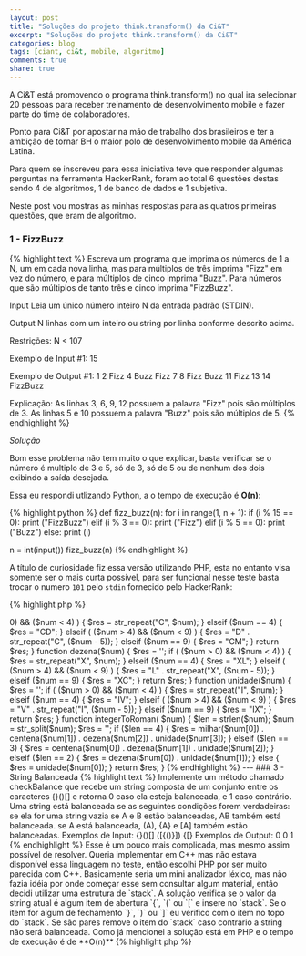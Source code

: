 ```yaml
---
layout: post
title: "Soluções do projeto think.transform() da Ci&T"
excerpt: "Soluções do projeto think.transform() da Ci&T"
categories: blog
tags: [ciant, ci&t, mobile, algoritmo]
comments: true
share: true
---
```


A Ci&T está promovendo o programa think.transform() no qual ira selecionar 20 pessoas para receber treinamento de desenvolvimento mobile e fazer parte do time de colaboradores.

Ponto para Ci&T por apostar na mão de trabalho dos brasileiros e ter a ambição de tornar  BH o maior polo de desenvolvimento mobile da América Latina.

Para quem se inscreveu para essa iniciativa teve que responder algumas perguntas na ferramenta HackerRank, foram ao total 6 questões destas sendo 4 de algoritmos, 1 de banco de dados e 1 subjetiva.

Neste post vou mostras as minhas respostas para as quatros primeiras questões, que eram de algoritmo.

### 1 - FizzBuzz

{% highlight text %}
Escreva um programa que imprima os números de 1 a N, um em cada nova linha, mas para 
múltiplos de três imprima "Fizz" em vez do número, e para múltiplos de cinco 
imprima "Buzz". 
Para números que são múltiplos de tanto três e cinco imprima "FizzBuzz".

Input
Leia um único número inteiro N da entrada padrão (STDIN).

Output
N linhas com um inteiro ou string por linha conforme descrito acima.

Restrições:
N < 107

Exemplo de Input #1:
15

Exemplo de Output #1:
1
2
Fizz
4
Buzz
Fizz
7
8
Fizz
Buzz
11
Fizz
13
14
FizzBuzz
 
Explicação:
As linhas 3, 6, 9, 12 possuem a palavra "Fizz" pois são múltiplos de 3.
As linhas 5 e 10 possuem a palavra  "Buzz" pois são múltiplos de 5.
{% endhighlight %}

*Solução*

Bom esse problema não tem muito o que explicar, basta verificar se o número é multiplo de 3 e 5,
só de 3, só de 5 ou de nenhum dos dois exibindo a saída desejada.

Essa eu respondi utlizando Python, a o tempo de execução é **O(n)**:

{% highlight python %}
def fizz_buzz(n):
    for i in range(1, n + 1):
        if (i % 15 == 0):
            print ("FizzBuzz")
        elif (i % 3 == 0):
            print ("Fizz")
        elif (i % 5 == 0):
            print ("Buzz")
        else:
            print (i)


n = int(input())
fizz_buzz(n)
{% endhighlight %}

A título de curiosidade fiz essa versão utilizando PHP, esta no entanto visa somente ser o mais curta possível,
para ser funcional nesse teste basta trocar o numero `101` pelo `stdin` fornecido pelo HackerRank:

{% highlight php %}
<?php while(++$i<101)echo$i%3?!$$i=$i:Fizz,$i%5?$$i:Buzz,"\n";
{% endhighlight %}

Esse problema você pode testar no HackerRank só observe que nesse tarefa, diferente do teste, ele já pré define
o intervalo desejado (1 a 100).
[FizzBuzz no HackerRank](https://www.hackerrank.com/challenges/fizzbuzz)

---

### 2 - Numerais Romanos

{% highlight text %}
O sistema de numeração romana (ou números romanos) desenvolveu-se na Roma Antiga e utilizou-se em todo o seu Império. 
Neste sistema as cifras escrevem-se com determinadas letras, que representam os números. As letras são sempre maiúsculas, 
já que no alfabeto romano não existem as minúsculas. São elas: I, V, X, L, C, D e M.
 
Desenvolva uma função que converta números indo-arábicos (algarismos de 0 a 9, padrão utilizado no Brasil) 
para o formato romano, seguindo as regras a seguir.
Cada letra corresponde a um determinado valor:
I = 1, V = 5, X = 10, L = 50, C = 100, D = 500, M = 1000
 
Agrupando as letras acima, podemos representar os números de acordo com um conjunto de regras:
 
Com exceção de V, L e D, os outros numerais podem se repetir no máximo três vezes. Exemplos: II = 2, XXX = 30, CC = 200, MMM = 3000
 
Quando escritos à direita de numerais maiores, I, X e C somam-se aos valores dos primeiros:
VIII = 5 + 1 + 1 + 1 = 8
LXII = 50 + 10 + 1 + 1 = 62
CLVIII = 158
MCXX = 1000 + 100 + 10 + 10 = 1120
 
Mas se os numerais I, X e C estiverem à esquerda dos maiores, seus valores são subtraídos como em:
IV = 5 - 1 = 4
IX = 10 - 1 = 9
XC = 100 - 10 = 90
 
Os itens unitários, dezenas, centenas e milhares devem ser considerados separadamente. Desta forma, 99 é XCIX, e nunca IC. Da mesma forma, 999 não pode ser IM e 1999 não pode ser MIM.
 
INPUT
Um número inteiro, na faixa de 1 a 3999.
 
OUTPUT
Uma string com a representação em numerais romanos do número informado.
 
EXEMPLO INPUT #1
2014
EXEMPLO OUTPUT #1
MMXIV
 
EXEMPLO INPUT #2
99
EXEMPLO OUTPUT #2
XCIX
{% endhighlight%}

Este problema é mais complicado a organização do código do que o problema a ser resolvido.

Uma das possíveis abordagens para esse problema é dividir o número de entrada em **milhar**, **centena**, **dezena** e **unidade**, como fazemos no nosso dia a dia sem perceber.

Por exemplo o número `2514` pode ser expressado como `2000` + `500` + `10` + `4`

O `2014` como `2000` + `10` + `4`

E assim por diante.

Com isso em mente basta criar uma função que converta cada tipo de casa decimal em seu respectivo número romano.

Como o problema limita o número de entrada máximo como `3999` não fiz nenhuma verificação extra na função milhar.

Depois de implementado as funções que farão a conversão basta verificar o quantos dígitos tem o número (tamanho/length)
e chamar as respectivas funções.

Essa função eu fiz utilizando PHP, o tempo de execução desse algoritmo é de **O(1)**

{% highlight php %}
<?php
function milhar($num) {
    return str_repeat("M", $num);
}

function centena($num) {
    $res = '';
    if ( ($num > 0) && ($num < 4) ) {
        $res = str_repeat("C", $num);
    }
    elseif ($num == 4) {
        $res = "CD";
    }
    elseif ( ($num > 4) && ($num < 9) ) {
        $res = "D" .  str_repeat("C", ($num - 5));
    }
    elseif ($num == 9) {
        $res = "CM";
    }
 
    return $res;
}

function dezena($num) {
    $res = '';
    if ( ($num > 0) && ($num < 4) ) {
        $res = str_repeat("X", $num);
    }
    elseif ($num == 4) {
        $res = "XL";
    }
    elseif ( ($num > 4) && ($num < 9) ) {
        $res = "L" .  str_repeat("X", ($num - 5));
    }
    elseif ($num == 9) {
        $res = "XC";
    }
 
    return $res;
}

function unidade($num) {
    $res = '';
    if ( ($num > 0) && ($num < 4) ) {
        $res = str_repeat("I", $num);
    }
    elseif ($num == 4) {
        $res = "IV";
    }
    elseif ( ($num > 4) && ($num < 9) ) {
        $res = "V" .  str_repeat("I", ($num - 5));
    }
    elseif ($num == 9) {
        $res = "IX";
    }
 
    return $res;
}

function integerToRoman( $num) {
    $len = strlen($num);
    $num = str_split($num);

    $res = '';
    if ($len == 4) {
        $res = milhar($num[0]) . centena($num[1]) . dezena($num[2]) . unidade($num[3]);
    }
    elseif ($len == 3) {
        $res = centena($num[0]) . dezena($num[1]) . unidade($num[2]);
    }
    elseif ($len == 2) {
        $res = dezena($num[0]) . unidade($num[1]);
    }
    else {
        $res = unidade($num[0]);
    }
    
    return $res;
}
{% endhighlight %}

---

### 3 - String Balanceada

{% highlight text %}
Implemente um método chamado checkBalance que recebe um string composta de um conjunto entre os caracteres {}()[] e retorna 0 caso ela esteja balanceada, e 1 caso contrário.
 
Uma string está balanceada se as seguintes condições forem verdadeiras:
	se ela for uma string vazia
	se A e B estão balanceadas, AB também está balanceada.
	se A está balanceada, (A), {A} e [A] também estão balanceadas.
 
Exemplos de Input:
{}()[]
([{()}])
{[}
 
 
Exemplos de Output:
0
0
1
{% endhighlight %}

Esse é um pouco mais complicada, mas mesmo assim possível de resolver. Queria implementar em C++ mas não estava disponível essa linguagem no teste, então escolhi PHP por ser muito parecida com C++.

Basicamente seria um mini analizador léxico, mas não fazia idéia por onde começar esse sem consultar algum material, 
então decidi utilizar uma estrutura de `stack`.

A solução verifica se o valor da string atual é algum item de abertura `{`, `(` ou `[` e insere no `stack`.
Se o item for algum de fechamento `}`, `)` ou `]` eu verifico com o item no topo do `stack`.
Se são pares remove o item do `stack` caso contrario a string não será balanceada.

Como já mencionei a solução está em PHP e o tempo de execução é de **O(n)**

{% highlight php %}
<?php
function pares($a, $b) {
    if($a == '(' && $b == ')') return true;
	else if($a == '{' && $b == '}') return true;
	else if($a == '[' && $b == ']') return true;
	return false;
}

function checkBalance( $inputstr) {
	$arr = array();
    
	for($i = 0; $i < strlen($inputstr); $i++)
	{
		if( $inputstr[$i] == '(' || $inputstr[$i] == '{' || $inputstr[$i] == '[') {
			array_push($arr, $inputstr[$i]);
		}
		else if($inputstr[$i] == ')' || $inputstr[$i] == '}' || $inputstr[$i] == ']')
		{
			$top = array_pop($arr);
			array_push($arr, $top);
			if (empty($arr) || !pares($top, $inputstr[$i])) {
				continue;
			}
			else {
				array_pop($arr);
			}
		}
	}
    
    return empty($arr) ? "0":"1";
}
{%endhighlight%}

---

### 4 - Células visitadas

{% highlight text %}
Babai está parado na célula do topo, à esquerda (1, 1) de um grid N x M (N linhas e M colunas), inicialmente olhando para a célula à sua direita. Ele se movimenta pelo grid da seguinte maneira:
 
	Se a célula à sua frente faz parte do grid e ainda não foi visitada, ele dá um passo à frente e vira para sua direita.
	Se não, ele vira para sua direita, e tenta o passo 1 novamente.
	Se ele não consegue mais virar à direita (já tentou o passo 2 quatro vezes), ele para de andar.
 
Ele anda pelo grid e visita quantas células ele conseguir. Seu objetivo é descobrir quantas células ele visitou antes de parar.
 
Aqui está um exemplo do movimento de Babai em um grid 9x9. O número em cada célula determina a sequência que ele passou por ela:
 
 1   2  55  54  51  50  47  46  45
 4   3  56  53  52  49  48  43  44
 5   6  57  58  79  78  77  42  41
 8   7  60  59  80  75  76  39  40
 9  10  61  62  81  74  73  38  37
12  11  64  63  68  69  72  35  36
13  14  65  66  67  70  71  34  33
16  15  20  21  24  25  28  29  32
17  18  19  22  23  26  27  30  31 
 
Input:
A entrada é dois inteiros, N e M em linhas distintas.
 
Output:
Imprima um único número inteiro que representa o número de células visitadas no grid informado.
 
Constraint:
N e M são valores inteiros entre 1 e 100.
 
Exemplo de Input #1:
3
3
 
Exemplo de Output #2:
9
 
Explicação #1:
As células são visitadas na sequência indicada pelos números abaixo:
 
 1  2  9
 4  3  8
 5  6  7
 
Exemplo de Input #2:
7
4
 
Exemplo de Output #2:
18
 
Explicação #2:
As células são visitadas na sequência indicada pelos números abaixo (as indicadas por 0 nunca foram visitadas):
 1  2  0  0
 4  3  0  0
 5  6  0  0
 8  7  0  0
 9 10  0  0
12 11 16 17
13 14 15 18
{% endhighlight %}

Acredito que essa era a questão mais difícil, devido ao problema te direcionar para uma solução utilizando arrays multidimensionais.

Uma solução nem tão otimizada já que no melhor caso teriamos que utilizar no mínimo dois loops aninhados, cada um com tempo de execução de *O(n)* o que resultaria no melhor caso em um algoritmo com tempo de execução de **O(nˆ2)**.

Então desenhando algumas possíveis combinações cheguei a uma solução mais elegante que reduz o tempo de execução drasticamente.
Observando o padrão de repetição dos caminhos notei 3 sitações distintas:

 * Se `N` for um número par ele sempre vai ficar preso no final do caminho. 
Então nesse caso, indenpendente do valor de `M`, o valor da última 
célula visitada será dado por `N * 2`.

 * Para fechar as possíbilidades para esse problema caso o `N` seja ímpar temos que analizar `M`:
    * Se `M` for par o caminho vai seguir em frente ao alcançar o final de `N` mas ficará preso no final de `M`.
Assim o valor para essa situação será `( (N * 2) + ((M * 2) - 4) )`. Retira-se 4 elementos pois estes serão
preenchidos na volta de `N`.
    * Na última situação temos `M` ímpar. Neste caso todo caminho será percorrido até ser encontrado a última célula vazia, 
seu valor será dado por `N * M`

Maravilha assim passamos de uma solução de *O(nˆ2)* para uma solução com tempo de execução de **O(1)**, lindo =D

{% highlight php %}
<?php
function totalCellsVisited( $n,  $m) {
    if ($n & 1) {
        if ($m & 1) {
            return $n * $m;
        }
        else {
            return ($n * 2) + (($m * 2) - 4);
        }
    }
    else {
        return $n * 2;
    }
}
{% endhighlight %} 